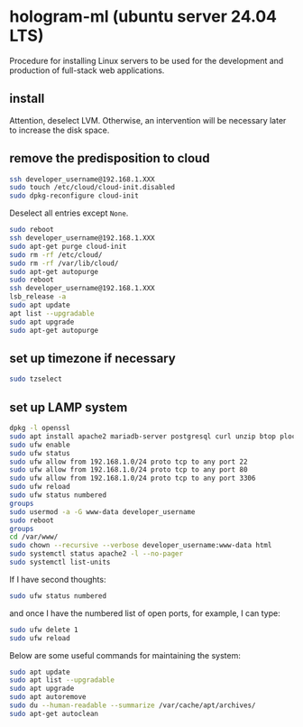 # hologram-ml  (ubuntu server 24.04 LTS)

Procedure for installing Linux servers to be used for the development and production of full-stack web applications.

## install

Attention, deselect LVM.
Otherwise, an intervention will be necessary later to increase the disk space.

## remove the predisposition to cloud

```bash
ssh developer_username@192.168.1.XXX
sudo touch /etc/cloud/cloud-init.disabled
sudo dpkg-reconfigure cloud-init
```

Deselect all entries except `None`.

```bash
sudo reboot
ssh developer_username@192.168.1.XXX
sudo apt-get purge cloud-init
sudo rm -rf /etc/cloud/
sudo rm -rf /var/lib/cloud/
sudo apt-get autopurge
sudo reboot
ssh developer_username@192.168.1.XXX
lsb_release -a
sudo apt update
apt list --upgradable
sudo apt upgrade
sudo apt-get autopurge
```

## set up timezone if necessary

```bash
sudo tzselect
```

## set up LAMP system

```bash
dpkg -l openssl
sudo apt install apache2 mariadb-server postgresql curl unzip btop plocate net-tools
sudo ufw enable
sudo ufw status
sudo ufw allow from 192.168.1.0/24 proto tcp to any port 22
sudo ufw allow from 192.168.1.0/24 proto tcp to any port 80
sudo ufw allow from 192.168.1.0/24 proto tcp to any port 3306
sudo ufw reload
sudo ufw status numbered
groups
sudo usermod -a -G www-data developer_username
sudo reboot
groups
cd /var/www/
sudo chown --recursive --verbose developer_username:www-data html
sudo systemctl status apache2 -l --no-pager
sudo systemctl list-units
```

If I have second thoughts:

```bash
sudo ufw status numbered
```

and once I have the numbered list of open ports, for example, I can type:

```bash
sudo ufw delete 1
sudo ufw reload
```

Below are some useful commands for maintaining the system:

```bash
sudo apt update
sudo apt list --upgradable
sudo apt upgrade
sudo apt autoremove
sudo du --human-readable --summarize /var/cache/apt/archives/
sudo apt-get autoclean
```

